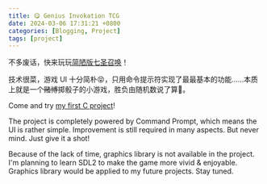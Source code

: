```yaml
---
title: 😋 Genius Invokation TCG
date: 2024-03-06 17:31:21 +0800
categories: [Blogging, Project]
tags: [project]
---
```


不多废话，快来玩玩[简陋版七圣召唤](https://github.com/ChanHsing1972/Genius-Invokation-TCG)！

技术很菜，游戏 UI 十分简朴😝，只用命令提示符实现了最最基本的功能……本质上就是一个~~赌博~~掷骰子的小游戏，胜负由随机数说了算🤣。

Come and try [my first C project](https://github.com/ChanHsing1972/Genius-Invokation-TCG)! 

The project is completely powered by Command Prompt, which means the UI is rather simple. Improvement is still required in many aspects. But never mind. Just give it a shot!

Because of the lack of time, graphics library is not available in the project. I'm planning to learn SDL2 to make the game more vivid & enjoyable. Graphics library would be applied to my future projects. Stay tuned.
